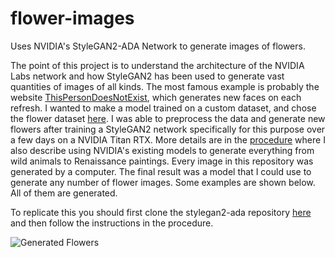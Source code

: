 # flower-images
Uses NVIDIA's StyleGAN2-ADA Network to generate images of flowers. 

The point of this project is to understand the architecture of the NVIDIA Labs network and how StyleGAN2 has been used to generate vast quantities of images of all kinds. The most famous example is probably the website [ThisPersonDoesNotExist](https://thispersondoesnotexist.com/), which generates new faces on each refresh. I wanted to make a model trained on a custom dataset, and chose the flower dataset [here](http://www.robots.ox.ac.uk/~vgg/data/flowers/102/index.html). I was able to preprocess the data and generate new flowers after training a StyleGAN2 network specifically for this purpose over a few days on a NVIDIA Titan RTX. More details are in the [procedure](https://github.com/neilpg628/flower-images/blob/master/procedure.md) where I also describe using NVIDIA's existing models to generate everything from wild animals to Renaissance paintings. Every image in this repository was generated by a computer. The final result was a model that I could use to generate any number of flower images. Some examples are shown below. All of them are generated.

To replicate this you should first clone the stylegan2-ada repository [here](https://github.com/NVlabs/stylegan2-ada) and then follow the instructions in the procedure.

![Generated Flowers](https://github.com/neilpg628/flower-images/blob/master/flowers/fakes003000.png)
